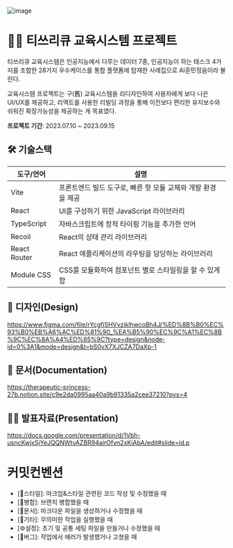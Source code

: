 ![image](https://github.com/rlawlsdn263/education-system/assets/79128016/cbae18a4-754b-4113-89de-4bad9d9a6567)

<h1>👨‍🏫 티쓰리큐 교육시스템 프로젝트</h1>
<p>티쓰리큐 교육시스템은 인공지능에서 다루는 데이터 7종, 인공지능이 하는 태스크 4가지를 조합한 28가지 우수케이스를 통합 플랫폼에 탑재한 사례집으로 AI훈민정음이라 불린다.</p>
<p>교육시스템 프로젝트는 구(舊) 교육시스템을 리디자인하여 사용자에게 보다 나은 UI/UX를 제공하고, 리액트를 사용한 리빌딩 과정을 통해 이전보다 편리한 유지보수와 쉬워진 확장가능성을 제공하는 게 목표였다.</p>
<p><strong>프로젝트 기간</strong>: 2023.07.10 ~ 2023.09.15</p>

## 🛠 기술스택

| 도구/언어 | 설명 |
| --- | --- |
| Vite | 프론트엔드 빌드 도구로, 빠른 핫 모듈 교체와 개발 환경을 제공 |
| React | UI를 구성하기 위한 JavaScript 라이브러리 |
| TypeScript | 자바스크립트에 정적 타이핑 기능을 추가한 언어 |
| Recoil | React의 상태 관리 라이브러리 |
| React Router | React 애플리케이션의 라우팅을 담당하는 라이브러리 |
| Module CSS | CSS를 모듈화하여 컴포넌트 별로 스타일링을 할 수 있게 함 |

## 🎨 디자인(Design)

https://www.figma.com/file/rYcgfjSHVvziklhwcoBh4J/%ED%8B%B0%EC%93%B0%EB%A6%AC%ED%81%90_%EA%B5%90%EC%9C%A1%EC%8B%9C%EC%8A%A4%ED%85%9C?type=design&node-id=0%3A1&mode=design&t=bS0vX7XJCZA7DaXp-1

## 📄 문서(Documentation)

https://therapeutic-princess-27b.notion.site/c9e2da0995aa40a9b91335a2cee37210?pvs=4

## 🙋‍♂️ 발표자료(Presentation)

https://docs.google.com/presentation/d/1Vbh-usncKwjxSjYeJQQNWtvAZBR94airOfvn2xKiAbA/edit#slide=id.p


# 커밋컨벤션

- [🎨스타일]: 마크업&스타일 관련된 코드 작성 및 수정했을 때
- [🔀병합]: 브랜치 병합했을 때
- [📃문서]: 마크다운 파일을 생성하거나 수정했을 때
- [🎸기타]: 무의미한 작업을 실행했을 때
- [⚙설정]: 초기 및 공통 세팅 파일을 만들거나 수정했을 때
- [🐞버그]: 작업에서 에러가 발생했거나 고쳤을 때
